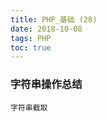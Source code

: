 ```yaml
---
title: PHP_基础 (28)
date: 2018-10-08
tags: PHP 
toc: true
---
```


### 字符串操作总结
    字符串截取

<!-- more -->


